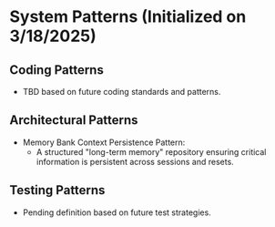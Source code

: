 # System Patterns (Initialized on 3/18/2025)

## Coding Patterns
- TBD based on future coding standards and patterns.

## Architectural Patterns
- Memory Bank Context Persistence Pattern:
  - A structured "long-term memory" repository ensuring critical information is persistent across sessions and resets.

## Testing Patterns
- Pending definition based on future test strategies.